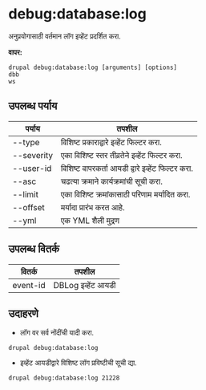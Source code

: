 # debug:database:log
अनुप्रयोगासाठी वर्तमान लॉग इव्हेंट प्रदर्शित करा.

**वापर:**
```
drupal debug:database:log [arguments] [options]
dbb
ws
```

## उपलब्ध पर्याय
पर्याय | तपशील
-------|-------------
--type | विशिष्ट प्रकाराद्वारे इव्हेंट फिल्टर करा.
--severity | एका विशिष्ट स्तर तीव्रतेने इव्हेंट फिल्टर करा.
--user-id | विशिष्ट वापरकर्ता आयडी द्वारे इव्हेंट फिल्टर करा.
--asc | चढत्या क्रमाने कार्यक्रमांची सूची करा.
--limit | एका विशिष्ट क्रमांकासाठी परिणाम मर्यादित करा.
--offset | मर्यादा प्रारंभ करत आहे.
--yml | एक YML शैली मुद्रण

## उपलब्ध वितर्क
वितर्क | तपशील
---------|-------------
event-id | DBLog इव्हेंट आयडी

## उदाहरणे
* लॉग वर सर्व नोंदींची यादी करा.
```
drupal debug:database:log
```
* इव्हेंट आयडीद्वारे विशिष्ट लॉग प्रविष्टीची सूची द्या.
```
drupal debug:database:log 21228
```

